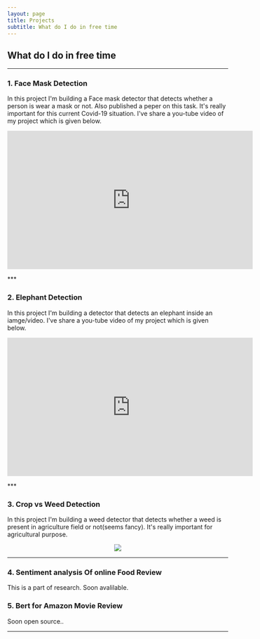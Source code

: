 ```yaml
---
layout: page
title: Projects
subtitle: What do I do in free time
---
```

## What do I do in free time
***
### 1. Face Mask Detection
In this project I'm building a Face mask detector that detects whether a person is wear a mask or not. Also published a peper on this task. It's really important for this current Covid-19 situation. I've share a you-tube video of my project which is given below.
<p align='center'> 
<iframe width="560" height="315" src="https://www.youtube.com/embed/k8OkplzCxQU" frameborder="0"></iframe>
</p>
***

### 2. Elephant Detection
In this project I'm building a detector that detects an elephant inside an iamge/video. I've share a you-tube video of my project which is given below.
<p align='center'> 
<iframe width="560" height="315" src="https://www.youtube.com/embed/svvll0v9b8I" frameborder="0"></iframe>
</p>
***

### 3. Crop vs Weed Detection 
In this project I'm building a weed detector that detects whether a weed is present in agriculture field or not(seems fancy). It's really important for agricultural purpose. 
<p align='center'>                                                                                                             
<img src='https://user-images.githubusercontent.com/35966401/88454476-d6f23a00-ce91-11ea-81d5-5955483e3256.png' alt=' '>
</p>

***

### 4. Sentiment analysis Of online Food Review
This is a part of research. Soon avalilable.
### 5. Bert for Amazon Movie Review
Soon open source.. 
***
